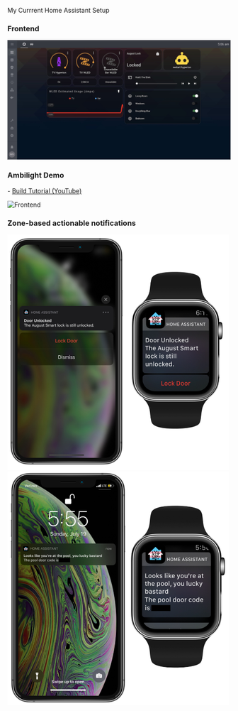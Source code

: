 My Currrent Home Assistant Setup

<h3>Frontend</h3>

![Frontend](/images/frontend.jpg) 

<h3>Ambilight Demo</h3> - <a href="https://www.youtube.com/watch?v=KZLKFZN6v0U">Build Tutorial (YouTube)</a>

![Frontend](/images/ambilight.gif) 

<h3>Zone-based actionable notifications</h3>

<img src="./images/notif_door2.jpg" width="500">

<img src="./images/notif_pool2.jpg" width="500">
